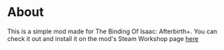 # About

This is a simple mod made for The Binding Of Isaac: Afterbirth+. You can check it out and install it on the mod's Steam Workshop page [here](https://steamcommunity.com/sharedfiles/filedetails/?id=1689683831)
